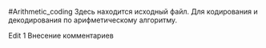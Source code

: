 #Arithmetic_coding
Здесь находится исходный файл. Для кодирования и декодирования по арифметическому алгоритму. 

Edit 1
Внесение комментариев
